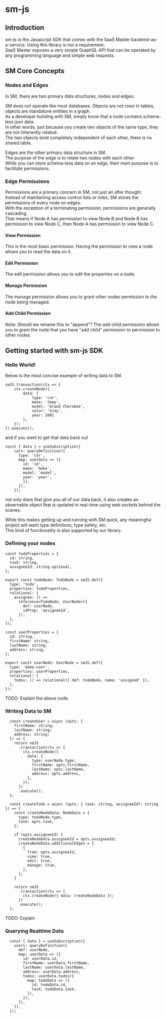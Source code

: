 # sm-js

## Introduction

sm-js is the Javascript SDK that comes with the SaaS Master backend-as-a-service. Using this library is not a requirement.\
SaaS Master exposes a very simple GraphQL API that can be operated by any programming language and simple web requests.

## SM Core Concepts

### Nodes and Edges

In SM, there are two primary data structures, nodes and edges.

SM does not operate like most databases. Objects are not rows in tables, objects are standalone entities in a graph.\
As a developer building with SM, simply know that a node contains schema-less json data.\
In other words, just because you create two objects of the same type, they are not inherently related.\
The two objects exist completely independent of each other, there is no shared table.

Edges are the other primary data structure in SM.\
The purpose of the edge is to relate two nodes with each other.\
While you can store schema-less data on an edge, their main purpose is to facilitate permissions.

### Edge Permissions

Permissions are a primary concern in SM, not just an after thought.\
Instead of maintaining access control lists or roles, SM stores the permissions of every node on edges.\
With the exception of a terminating permission, permissions are generally cascading.\
That means if Node A has permission to view Node B and Node B has permission to view Node C, then Node A has permission to view Node C.

#### View Permission

This is the most basic permission. Having the permission to view a node allows you to read the data on it.

#### Edit Permission

The edit permission allows you to edit the properties on a node.

#### Manage Permission

The manage permission allows you to grant other nodes permission to the node being managed.

#### Add Child Permission

Note: Should we rename this to "append"?
The add child permission allows you to grant the node that you have "add child" permission to permission to other nodes.

## Getting started with sm-js SDK

### Hello World!

Below is the most concise example of writing data to SM.

```TS
smJS.transaction(ctx => {
    ctx.createNode({
        data: {
            type: 'car',
            make: 'Jeep',
            model: 'Grand Cherokee',
            color: 'Gray',
            year: 2001
        },
    });
}).execute();
```

and if you want to get that data back out

```TS
const { data } = useSubscription({
    cars: queryDefinition({
      type: 'car',
      map: userData => ({
        id: 'id',
        make: 'make',
        model: 'model',
        year: 'year',
        }),
      }),
    });
```

not only does that give you all of our data back, it also creates an observable object that is updated in real-time using web sockets behind the scenes.

While this makes getting up and running with SM quick, any meaningful project will want type definitions, type safety, etc.\
This kind of functionality is also supported by our library.

### Defining your nodes

```TS
const todoProperties = {
  id: string,
  task: string,
  assigneeId: string.optional,
};

export const todoNode: TodoNode = smJS.def({
  type: 'todo',
  properties: todoProperties,
  relational: {
    assignee: () =>
      reference<TodoNode, UserNode>({
        def: userNode,
        idProp: 'assigneeId',
      }),
  },
});

const userProperties = {
  id: string,
  firstName: string,
  lastName: string,
  address: string,
};

export const userNode: UserNode = smJS.def({
  type: 'demo-user',
  properties: userProperties,
  relational: {
    todos: () => relational({ def: todoNode, name: 'assigned' }),
  },
});
```

TODO: Explain the above code.

### Writing Data to SM

```TS
  const createUser = async (opts: {
    firstName: string;
    lastName: string;
    address: string;
  }) => {
    return smJS
      .transaction(ctx => {
        ctx.createNode({
          data: {
            type: userNode.type,
            firstName: opts.firstName,
            lastName: opts.lastName,
            address: opts.address,
          },
        });
      })
      .execute();
  };

  const createTodo = async (opts: { task: string; assigneeId?: string }) => {
    const createNodeData: NodeData = {
      type: todoNode.type,
      task: opts.task,
    };

    if (opts.assigneeId) {
      createNodeData.assigneeId = opts.assigneeId;
      createNodeData.additionalEdges = [
        {
          from: opts.assigneeId,
          view: true,
          edit: true,
          manage: true,
        },
      ];
    }

    return smJS
      .transaction(ctx => {
        ctx.createNode({ data: createNodeData });
      })
      .execute();
  };
```

TODO: Explain

### Querying Realtime Data

```TS
  const { data } = useSubscription({
    users: queryDefinition({
      def: userNode,
      map: userData => ({
        id: userData.id,
        firstName: userData.firstName,
        lastName: userData.lastName,
        address: userData.address,
        todos: userData.todos({
          map: todoData => ({
            id: todoData.id,
            task: todoData.task,
          }),
        }),
      }),
    }),
  });
```
